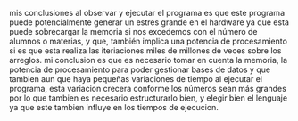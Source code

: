 mis conclusiones al observar y ejecutar el programa es que este programa puede potencialmente generar un estres grande en el hardware ya que esta puede sobrecargar la memoria si nos excedemos con el número de alumnos o materias, y que,
también implica una potencia de procesamiento si es que esta realiza las iteriaciones miles de millones de veces sobre los arreglos.
mi conclusion es que es necesario tomar en cuenta la memoria, la potencia de procesamiento para poder gestionar bases de datos y que tambien aun que haya pequeñas variaciones de tiempo al ejecutar el programa, esta variacion crecera conforme
los números sean más grandes por lo que tambien es necesario estructurarlo bien, y elegir bien el lenguaje ya que este tambien influye en los tiempos de ejecucion.
